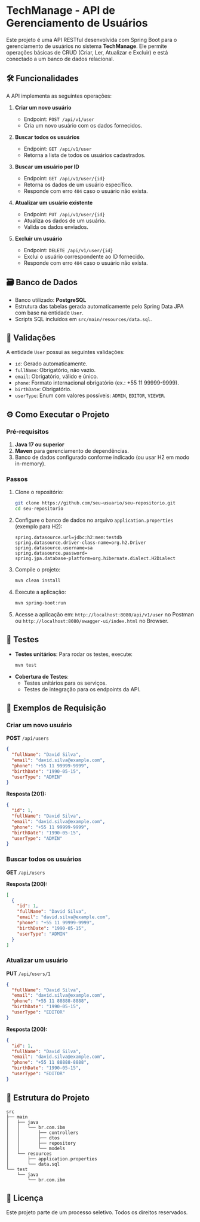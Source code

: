 
# TechManage - API de Gerenciamento de Usuários

Este projeto é uma API RESTful desenvolvida com Spring Boot para o gerenciamento de usuários no sistema **TechManage**. Ele permite operações básicas de CRUD (Criar, Ler, Atualizar e Excluir) e está conectado a um banco de dados relacional. 

## 🛠 Funcionalidades

A API implementa as seguintes operações:

1. **Criar um novo usuário**
   - Endpoint: `POST /api/v1/user`
   - Cria um novo usuário com os dados fornecidos.

2. **Buscar todos os usuários**
   - Endpoint: `GET /api/v1/user`
   - Retorna a lista de todos os usuários cadastrados.

3. **Buscar um usuário por ID**
   - Endpoint: `GET /api/v1/user/{id}`
   - Retorna os dados de um usuário específico.
   - Responde com erro `404` caso o usuário não exista.

4. **Atualizar um usuário existente**
   - Endpoint: `PUT /api/v1/user/{id}`
   - Atualiza os dados de um usuário.
   - Valida os dados enviados.

5. **Excluir um usuário**
   - Endpoint: `DELETE /api/v1/user/{id}`
   - Exclui o usuário correspondente ao ID fornecido.
   - Responde com erro `404` caso o usuário não exista.

## 🗃 Banco de Dados

- Banco utilizado: **PostgreSQL**
- Estrutura das tabelas gerada automaticamente pelo Spring Data JPA com base na entidade `User`.
- Scripts SQL incluídos em `src/main/resources/data.sql`.

## 🚦 Validações

A entidade `User` possui as seguintes validações:

- `id`: Gerado automaticamente.
- `fullName`: Obrigatório, não vazio.
- `email`: Obrigatório, válido e único.
- `phone`: Formato internacional obrigatório (ex.: +55 11 99999-9999).
- `birthDate`: Obrigatório.
- `userType`: Enum com valores possíveis: `ADMIN`, `EDITOR`, `VIEWER`.

## ⚙️ Como Executar o Projeto

### Pré-requisitos

1. **Java 17 ou superior**
2. **Maven** para gerenciamento de dependências.
3. Banco de dados configurado conforme indicado (ou usar H2 em modo in-memory).

### Passos

1. Clone o repositório:
   ```bash
   git clone https://github.com/seu-usuario/seu-repositorio.git
   cd seu-repositorio
   ```

2. Configure o banco de dados no arquivo `application.properties` (exemplo para H2):
   ```properties
   spring.datasource.url=jdbc:h2:mem:testdb
   spring.datasource.driver-class-name=org.h2.Driver
   spring.datasource.username=sa
   spring.datasource.password=
   spring.jpa.database-platform=org.hibernate.dialect.H2Dialect
   ```

3. Compile o projeto:
   ```bash
   mvn clean install
   ```

4. Execute a aplicação:
   ```bash
   mvn spring-boot:run
   ```

5. Acesse a aplicação em: `http://localhost:8080/api/v1/user` no Postman ou `http://localhost:8080/swagger-ui/index.html` no Browser.

## 🧪 Testes

- **Testes unitários**: Para rodar os testes, execute:
  ```bash
  mvn test
  ```
- **Cobertura de Testes**:
  - Testes unitários para os serviços.
  - Testes de integração para os endpoints da API.

## 📄 Exemplos de Requisição

### Criar um novo usuário

**POST** `/api/users`
```json
{
  "fullName": "David Silva",
  "email": "david.silva@example.com",
  "phone": "+55 11 99999-9999",
  "birthDate": "1990-05-15",
  "userType": "ADMIN"
}
```

**Resposta (201):**
```json
{
  "id": 1,
  "fullName": "David Silva",
  "email": "david.silva@example.com",
  "phone": "+55 11 99999-9999",
  "birthDate": "1990-05-15",
  "userType": "ADMIN"
}
```

### Buscar todos os usuários

**GET** `/api/users`

**Resposta (200):**
```json
[
  {
    "id": 1,
    "fullName": "David Silva",
    "email": "david.silva@example.com",
    "phone": "+55 11 99999-9999",
    "birthDate": "1990-05-15",
    "userType": "ADMIN"
  }
]
```

### Atualizar um usuário

**PUT** `/api/users/1`
```json
{
  "fullName": "David Silva",
  "email": "david.silva@example.com",
  "phone": "+55 11 88888-8888",
  "birthDate": "1990-05-15",
  "userType": "EDITOR"
}
```

**Resposta (200):**
```json
{
  "id": 1,
  "fullName": "David Silva",
  "email": "david.silva@example.com",
  "phone": "+55 11 88888-8888",
  "birthDate": "1990-05-15",
  "userType": "EDITOR"
}
```

## 📂 Estrutura do Projeto

```
src
├── main
│   ├── java
│   │   └── br.com.ibm
│   │       ├── controllers
│   │       ├── dtos
│   │       ├── repository
│   │       └── models
│   └── resources
│       ├── application.properties
│       └── data.sql
└── test
    └── java
        └── br.com.ibm
```

## 📜 Licença

Este projeto parte de um processo seletivo. Todos os direitos reservados.
